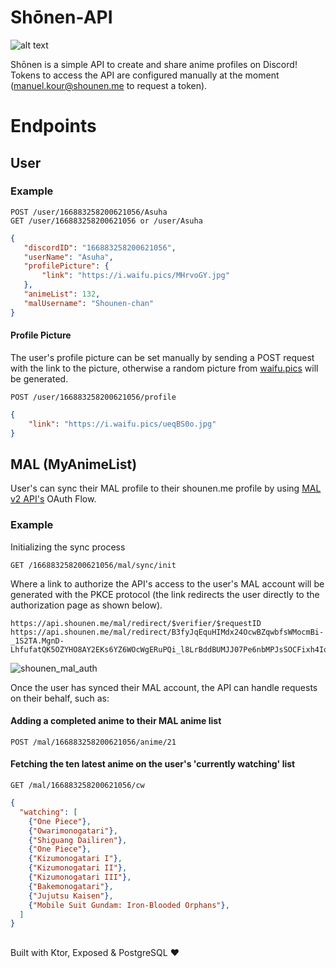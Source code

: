 # Shōnen-API
![alt text](https://i.imgur.com/FR9w3tg.png)

Shōnen is a simple API to create and share anime profiles on Discord! Tokens to access the API are configured manually at the moment (manuel.kour@shounen.me to request a token). 

# Endpoints

## User 

### Example
```
POST /user/166883258200621056/Asuha
GET /user/166883258200621056 or /user/Asuha
```

```json
{
   "discordID": "166883258200621056",
   "userName": "Asuha",
   "profilePicture": {
       "link": "https://i.waifu.pics/MHrvoGY.jpg"
   },
   "animeList": 132,
   "malUsername": "Shounen-chan"
}
```

#### Profile Picture 
The user's profile picture can be set manually by sending a POST request with the link to the picture, otherwise a random picture from [waifu.pics](https://waifu.pics) will be generated.
```
POST /user/166883258200621056/profile
```
```json
{
    "link": "https://i.waifu.pics/ueqBS0o.jpg"
}
```

## MAL (MyAnimeList)
User's can sync their MAL profile to their shounen.me profile by using [MAL v2 API's](https://myanimelist.net/apiconfig/references/api/v2) OAuth Flow.

### Example
Initializing the sync process
``` 
GET /166883258200621056/mal/sync/init
```
Where a link to authorize the API's access to the user's MAL account will be generated with the PKCE protocol (the link redirects the user directly to the authorization page as shown below).
``` 
https://api.shounen.me/mal/redirect/$verifier/$requestID
https://api.shounen.me/mal/redirect/B3fyJqEquHIMdx24OcwBZqwbfsWMocmBi-_1S2TA.MgnD-LhfufatQK5OZYHO8AY2EKs6YZ6WOcWgERuPQi_l8LrBddBUMJJ07Pe6nbMPJsSOCFixh4IoYLrNsOhk2_c/43
```

![shounen_mal_auth](https://user-images.githubusercontent.com/19893795/128627567-b8d19f48-1ca0-48d6-81d4-2aa5dcd9ddbc.png)


Once the user has synced their MAL account, the API can handle requests on their behalf, such as:
#### Adding a completed anime to their MAL anime list
```
POST /mal/166883258200621056/anime/21
``` 
#### Fetching the ten latest anime on the user's 'currently watching' list
```
GET /mal/166883258200621056/cw
```
```json
{
  "watching": [
    {"One Piece"},
    {"Owarimonogatari"},
    {"Shiguang Dailiren"},
    {"One Piece"},
    {"Kizumonogatari I"},
    {"Kizumonogatari II"},
    {"Kizumonogatari III"},
    {"Bakemonogatari"},
    {"Jujutsu Kaisen"},
    {"Mobile Suit Gundam: Iron-Blooded Orphans"},
  ]
}
```

##
Built with Ktor, Exposed & PostgreSQL ❤
